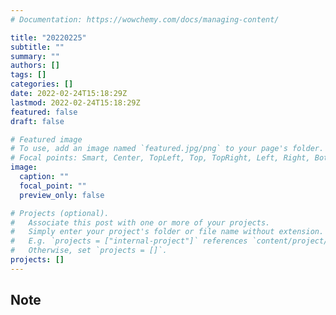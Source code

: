 ```yaml
---
# Documentation: https://wowchemy.com/docs/managing-content/

title: "20220225"
subtitle: ""
summary: ""
authors: []
tags: []
categories: []
date: 2022-02-24T15:18:29Z
lastmod: 2022-02-24T15:18:29Z
featured: false
draft: false

# Featured image
# To use, add an image named `featured.jpg/png` to your page's folder.
# Focal points: Smart, Center, TopLeft, Top, TopRight, Left, Right, BottomLeft, Bottom, BottomRight.
image:
  caption: ""
  focal_point: ""
  preview_only: false

# Projects (optional).
#   Associate this post with one or more of your projects.
#   Simply enter your project's folder or file name without extension.
#   E.g. `projects = ["internal-project"]` references `content/project/deep-learning/index.md`.
#   Otherwise, set `projects = []`.
projects: []
---
```


## Note

